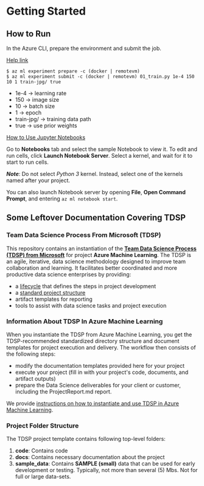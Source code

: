  # Getting Started

## How to Run

In the Azure CLI, prepare the environment and submit the job.

[Help link](https://docs.microsoft.com/en-us/azure/machine-learning/desktop-workbench/cli-for-azure-machine-learning)

```
$ az ml experiment prepare -c (docker | remotevm)
$ az ml experiment submit -c (docker | remotevm) 01_train.py 1e-4 150 10 1 train-jpg/ true
```

* 1e-4 -> learning rate
* 150 -> image size
* 10 -> batch size
* 1 -> epoch
* train-jpg/ -> training data path
* true -> use prior weights

[How to Use Jupyter Notebooks](https://docs.microsoft.com/en-us/azure/machine-learning/preview/how-to-use-jupyter-notebooks)

Go to **Notebooks** tab and select the sample Notebook to view it. To edit and run cells, click **Launch Notebook Server**. Select a kernel, and wait for it to start to run cells.

**_Note_**: Do not select _Python 3_ kernel. Instead, select one of the kernels named after your project. 

You can also launch Notebook server by opening **File**, **Open Command Prompt**, and entering `az ml notebook start`.

## Some Leftover Documentation Covering TDSP

### Team Data Science Process From Microsoft (TDSP)

This repository contains an instantiation of the [**Team Data Science Process (TDSP) from Microsoft**](https://github.com/Azure/Microsoft-TDSP) for project **Azure Machine Learning**. The TDSP is an agile, iterative, data science methodology designed to improve team collaboration and learning. It facilitates better coordinated and more productive data science enterprises by providing:

- a [lifecycle](https://github.com/Azure/Microsoft-TDSP/blob/master/Docs/lifecycle-detail.md) that defines the steps in project development 
- a [standard project structure](https://github.com/Azure/Azure-TDSP-ProjectTemplate)
- artifact templates for reporting
- tools to assist with data science tasks and project execution

### Information About TDSP In Azure Machine Learning
When you instantiate the TDSP from Azure Machine Learning, you get the TDSP-recommended standardized directory structure and document templates for project execution and delivery. The workflow then consists of the following steps:

- modify the documentation templates provided here for your project
- execute your project (fill in with your project's code, documents, and artifact outputs)
- prepare the Data Science deliverables for your client or customer, including the ProjectReport.md report.

We provide [instructions on how to instantiate and use TDSP in Azure Machine Learning](https://aka.ms/how-to-use-tdsp-in-aml).

### Project Folder Structure
The TDSP project template contains following top-level folders:
1. **code**: Contains code
2. **docs**: Contains necessary documentation about the project
3. **sample_data**: Contains **SAMPLE (small)** data that can be used for early development or testing. Typically, not more than several (5) Mbs. Not for full or large data-sets.
